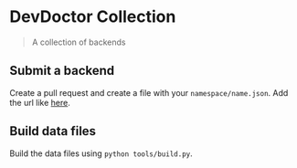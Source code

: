 # DevDoctor Collection

> A collection of backends

## Submit a backend

Create a pull request and create a file with your `namespace/name.json`. Add the url like [here](metadata/LinwoodCloud/dev_doctor.json).

## Build data files

Build the data files using `python tools/build.py`.
